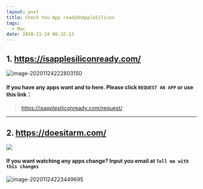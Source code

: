 ```yaml
---
layout: post
title: Check You App readyOnAppleSilicon
tags:
  - Mac
date: 2020-11-24 00:32:13
---
```


## 1. https://isapplesiliconready.com/

![image-20201124222803150](http://ipic-typora-samzong.oss-cn-qingdao.aliyuncs.com/ipic/2020-11-24-142803.png)


#### If you have any apps want and to here. Please click `REQUEST AN APP`  or use this link：

> https://isapplesiliconready.com/request/


---

## 2. https://doesitarm.com/


![](http://ipic-typora-samzong.oss-cn-qingdao.aliyuncs.com/ipic/2020-11-24-143231.png)


#### If you want watching any apps change? Input  you email at  `Tell me with this changes` 

![image-20201124223449695](http://ipic-typora-samzong.oss-cn-qingdao.aliyuncs.com/ipic/2020-11-24-143450.png)
